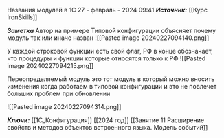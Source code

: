 
Названия модулей в 1С
 27 - февраль - 2024  09:41 
***Источник:***  [[Курс IronSkills]] 

***Заметка*** 
Автор на примере Типовой конфигурации объясняет почему модуль так или иначе назван
![[Pasted image 20240227094140.png]]

У каждой строковой функции есть свой флаг, РФ в конце обозначает, что процедуры и функции которые относятся только к РФ
![[Pasted image 20240227094215.png]]

Переопределяемый модуль это тот модуль в который можно вносить изменения когда работаем в типовой конфигурации и это не повлечет больших проблем при обновлении

![[Pasted image 20240227094314.png]]



***Ключи:*** [[1С_Конфигурация]] [[2024 год]]  [[Занятие 11 Расширение свойств и методов объектов встроенного языка. Модель событий]]
